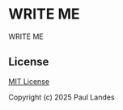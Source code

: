 # WRITE ME

WRITE ME


## License

[MIT License]

Copyright (c) 2025 Paul Landes


<!-- links -->

[MIT License]: https://opensource.org/licenses/MIT
